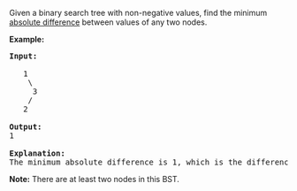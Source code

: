Given a binary search tree with non-negative values, find the minimum [absolute difference][1] between values of any two nodes.

**Example:**

<pre>
<b>Input:</b>

   1
    \
     3
    /
   2

<b>Output:</b>
1

<b>Explanation:</b>
The minimum absolute difference is 1, which is the difference between 2 and 1 (or between 2 and 3).
</pre>

**Note:** There are at least two nodes in this BST.

  [1]: https://en.wikipedia.org/wiki/Absolute_difference
